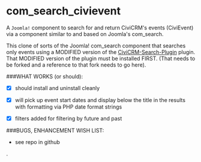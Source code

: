 com_search_civievent
====================

A `Joomla!` component to search for and return CiviCRM's events (CiviEvent) via a component similar to and based on Joomla's com_search.


This clone of sorts of the Joomla! com_search component that searches only events using a MODIFIED version of the  [CiviCRM-Search-Plugin](https://github.com/lcdservices/CiviCRM-Search-Plugin) plugin.   That MODIFIED version of the plugin must be installed FIRST.  (That needs to be forked and a reference to that fork needs to go here).



###WHAT WORKS (or should):
  - [x] should install and uninstall cleanly
  - [x] will pick up event start dates and display below the title in the results with formatting via PHP date format strings
  - [x] filters added for filtering by future and past


###BUGS, ENHANCEMENT WISH LIST:
- see repo in github

.